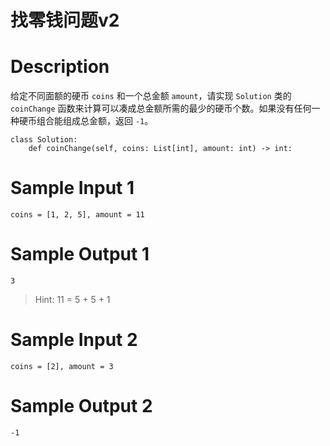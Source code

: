# 找零钱问题v2

# Description
给定不同面额的硬币 `coins` 和一个总金额 `amount`，请实现 `Solution` 类的 `coinChange` 函数来计算可以凑成总金额所需的最少的硬币个数。如果没有任何一种硬币组合能组成总金额，返回 `-1`。

```
class Solution:
    def coinChange(self, coins: List[int], amount: int) -> int:
```

# Sample Input 1
```
coins = [1, 2, 5], amount = 11
```

# Sample Output 1
```
3
```

>Hint: 11 = 5 + 5 + 1

# Sample Input 2
```
coins = [2], amount = 3
```

# Sample Output 2
```
-1
```